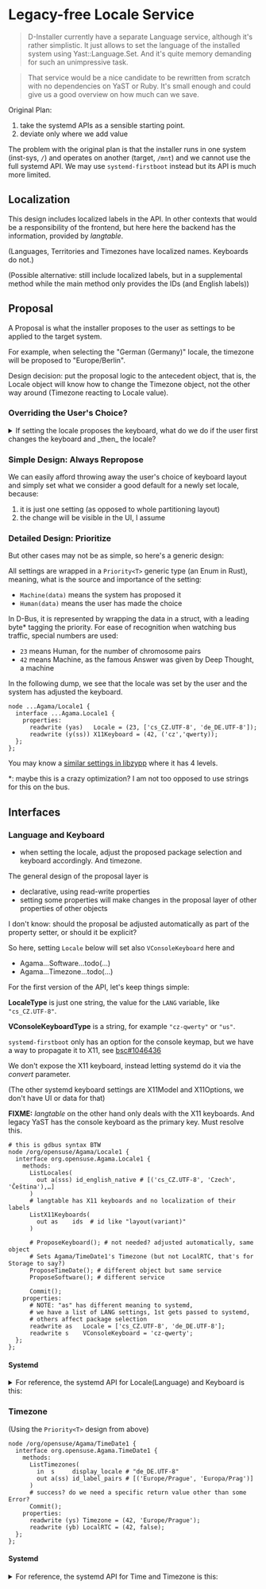 # Legacy-free Locale Service

> D-Installer currently have a separate Language service, although it's rather
> simplistic. It just allows to set the language of the installed system using
> Yast::Language.Set. And it's quite memory demanding for such an unimpressive
> task.

> That service would be a nice candidate to be rewritten from scratch with no
> dependencies on YaST or Ruby. It's small enough and could give us a good
> overview on how much can we save.

Original Plan:
1. take the systemd APIs as a sensible starting point.
2. deviate only where we add value

The problem with the original plan is that
the installer runs in one system (inst-sys, `/`)
and operates on another (target, `/mnt`) and we cannot use the full systemd
API. We may use `systemd-firstboot` instead but its API is much more limited.

## Localization

This design includes localized labels in the API. In other contexts that would
be a responsibility of the frontend, but here here the backend has the
information, provided by _langtable_.

(Languages, Territories and Timezones have localized names. Keyboards do not.)

(Possible alternative: still include localized labels, but in a supplemental
method while the main method only provides the IDs (and English labels))

## Proposal

A Proposal is what the installer proposes to the user
as settings to be applied to the target system.

For example, when selecting the "German (Germany)" locale,
the timezone will be proposed to "Europe/Berlin".

Design decision: put the proposal logic to the antecedent object, that is,
the Locale object will know how to change the Timezone object,
not the other way around (Timezone reacting to Locale value).

### Overriding the User's Choice?

<details>
<summary>
If setting the locale proposes the keyboard, what do we do if the user first
changes the keyboard and _then_ the locale?
</summary>

When Agama UI first shows up, it may show default choices like:

>  Locale: English (US), Keyboard: US

Then we change the locale to Czech, and the keyboard is adjusted automatically:

>  Locale: Czech, Keyboard: Czech

We tune the keyboard:

>  Locale: Czech, Keyboard: Czech (qwerty)

When we then change the locale, the keyboard could stay the same, as we have
already touched it:

>  Locale: German, Keyboard: Czech (qwerty)
</details>

### Simple Design: Always Repropose

We can easily afford throwing away the user's choice of keyboard layout and
simply set what we consider a good default for a newly set locale, because:

1. it is just one setting (as opposed to whole partitioning layout)
2. the change will be visible in the UI, I assume

### Detailed Design: Prioritize

But other cases may not be as simple, so here's a generic design:

All settings are wrapped in a `Priority<T>` generic type (an Enum in Rust),
meaning, what is the source and importance of the setting:
- `Machine(data)` means the system has proposed it
- `Human(data)` means the user has made the choice

In D-Bus, it is represented by wrapping the data in a struct, with a leading
byte* tagging the priority. For ease of recognition when watching bus traffic,
special numbers are used:
- `23` means Human, for the number of chromosome pairs
- `42` means Machine, as the famous Answer was given by Deep Thought, a machine

In the following dump, we see that the locale was set by the user and the
system has adjusted the keyboard.

```
node ...Agama/Locale1 {
  interface ...Agama.Locale1 {
    properties:
      readwrite (yas)   Locale = (23, ['cs_CZ.UTF-8', 'de_DE.UTF-8']);
      readwrite (y(ss)) X11Keyboard = (42, ('cz','qwerty));
  };
};
```

You may know a [similar settings in libzypp][resstatus] where it has 4 levels.

*: maybe this is a crazy optimization? I am not too opposed to use strings for
this on the bus.

[resstatus]: https://github.com/openSUSE/libzypp/blob/d441746c59f063b5d54833bfdebc48829b07feb5/zypp/ResStatus.h#L106


## Interfaces

### Language and Keyboard

- when setting the locale, adjust the proposed package selection and keyboard
  accordingly. And timezone.

The general design of the proposal layer is

- declarative, using read-write properties
- setting some properties will make changes in the proposal layer of other
  properties of other objects

I don't know: should the proposal be adjusted automatically as part of the property setter, or should it be explicit?

So here, setting `Locale` below will set also `VConsoleKeyboard` here and
  - Agama...Software...todo(...)
  - Agama...Timezone...todo(...)

For the first version of the API, let's keep things simple:

**LocaleType** is just one string, the value for the `LANG` variable, like
`"cs_CZ.UTF-8"`.

**VConsoleKeyboardType** is a string, for example
`"cz-qwerty"` or `"us"`.

`systemd-firstboot` only has an option for the console keymap, but we have a
way to propagate it to X11, see [bsc#1046436](https://bugzilla.suse.com/show_bug.cgi?id=1046436)

We don't expose the X11 keyboard, instead letting systemd do it via the
_convert_ parameter.

(The other systemd keyboard settings are X11Model and X11Options, we don't
have UI or data for that)

**FIXME:** _langtable_ on the other hand only deals with the X11 keyboards.
And legacy YaST has the console keyboard as the primary key. Must resolve this.

```
# this is gdbus syntax BTW
node /org/opensuse/Agama/Locale1 {
  interface org.opensuse.Agama.Locale1 {
    methods:
      ListLocales(
        out a(sss) id_english_native # [('cs_CZ.UTF-8', 'Czech', 'Čeština'),…]
      )
      # langtable has X11 keyboards and no localization of their labels
      ListX11Keyboards(
        out as    ids  # id like "layout(variant)"
      )

      # ProposeKeyboard(); # not needed? adjusted automatically, same object
      # Sets Agama/TimeDate1's Timezone (but not LocalRTC, that's for Storage to say?)
      ProposeTimeDate(); # different object but same service
      ProposeSoftware(); # different service

      Commit();
    properties:
      # NOTE: "as" has different meaning to systemd,
      # we have a list of LANG settings, 1st gets passed to systemd,
      # others affect package selection
      readwrite as   Locale = ['cs_CZ.UTF-8', 'de_DE.UTF-8'];
      readwrite s    VConsoleKeyboard = 'cz-qwerty';
  };
};
```

#### Systemd

<details>
<summary>
For reference, the systemd API for Locale(Language) and Keyboard is this:
</summary>

```
$ gdbus introspect -y -d org.freedesktop.locale1 -o /org/freedesktop/locale1
node /org/freedesktop/locale1 {
  interface org.freedesktop.locale1 {
    methods:
      SetLocale(in  as locale,
                in  b interactive);
      SetVConsoleKeyboard(in  s keymap,
                          in  s keymap_toggle,
                          in  b convert,
                          in  b interactive);
      SetX11Keyboard(in  s layout,
                     in  s model,
                     in  s variant,
                     in  s options,
                     in  b convert,
                     in  b interactive);
…
$ busctl --system introspect org.freedesktop.locale1 /org/freedesktop/locale1
(all properties are read-only and emit PropertiesChanged)
.Locale                 property  as    1 "LANG=en_US.UTF-8"
.VConsoleKeymap         property  s     "cz-lat2-us"
.VConsoleKeymapToggle   property  s     ""
.X11Layout              property  s     "cz,us"
.X11Model               property  s     "pc105"
.X11Options             property  s     "terminate:ctrl_alt_bksp,grp:shift_togg…
.X11Variant             property  s     "qwerty,basic"
```

</details>

### Timezone

(Using the `Priority<T>` design from above)

```
node /org/opensuse/Agama/TimeDate1 {
  interface org.opensuse.Agama.TimeDate1 {
    methods:
      ListTimezones(
        in  s     display_locale # "de_DE.UTF-8"
        out a(ss) id_label_pairs # [('Europe/Prague', 'Europa/Prag')]
      )
      # success? do we need a specific return value other than some Error?
      Commit();
    properties:
      readwrite (ys) Timezone = (42, 'Europe/Prague');
      readwrite (yb) LocalRTC = (42, false);
  };
};
```

#### Systemd

<details>
<summary>
For reference, the systemd API for Time and Timezone is this:
</summary>

(I find `gdbus` verbose output better for methods and `busctl` terse output
better for properties)

```
$ gdbus introspect -y -d org.freedesktop.timedate1 -o /org/freedesktop/timedate1                        
node /org/freedesktop/timedate1 { …
  interface org.freedesktop.timedate1 { …
    methods:
      SetTime(in  x usec_utc,
              in  b relative,
              in  b interactive);
      SetTimezone(in  s timezone,
                  in  b interactive);
      SetLocalRTC(in  b local_rtc,
                  in  b fix_system,
                  in  b interactive);
      SetNTP(in  b use_ntp,
             in  b interactive);
      ListTimezones(out as timezones);
…
$ busctl --system introspect org.freedesktop.timedate1 /org/freedesktop/timedate1
NAME                      TYPE      SIG  RESULT/VALUE     FLAGS
(properties are read only)
.CanNTP                   property  b    true             -
.LocalRTC                 property  b    false            emits-change
.NTP                      property  b    false            emits-change
.NTPSynchronized          property  b    false            -
.RTCTimeUSec              property  t    1681214874000000 -
.TimeUSec                 property  t    1681214874046139 -
.Timezone                 property  s    "Europe/Prague"  emits-change
```

"LocalRTC" means "is the local time zone used for the real time clock",
so it's !hwclock_in_UTC

</details>
